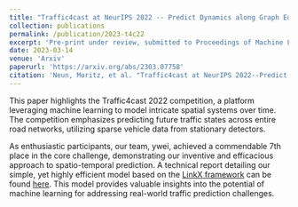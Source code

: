 ```yaml
---
title: "Traffic4cast at NeurIPS 2022 -- Predict Dynamics along Graph Edges from Sparse Node Data: Whole City Traffic and ETA from Stationary Vehicle Detectors"
collection: publications
permalink: /publication/2023-t4c22
excerpt: 'Pre-print under review, submitted to Proceedings of Machine Learning Research'
date: 2023-03-14
venue: 'Arxiv'
paperurl: 'https://arxiv.org/abs/2303.07758'
citation: 'Neun, Moritz, et al. "Traffic4cast at NeurIPS 2022--Predict Dynamics along Graph Edges from Sparse Node Data: Whole City Traffic and ETA from Stationary Vehicle Detectors." arXiv preprint arXiv:2303.07758 (2023).'
---
```


This paper highlights the Traffic4cast 2022 competition, a platform leveraging machine learning to model intricate spatial systems over time. The competition emphasizes predicting future traffic states across entire road networks, utilizing sparse vehicle data from stationary detectors.

As enthusiastic participants, our team, ywei, achieved a commendable 7th place in the core challenge, demonstrating our inventive and efficacious approach to spatio-temporal prediction. A technical report detailing our simple, yet highly efficient model based on the [LinkX framework](https://arxiv.org/abs/2110.14446) can be found [here](https://github.com/Ye-We1/Traffic4cast2022/blob/master/paper.pdf). This model provides valuable insights into the potential of machine learning for addressing real-world traffic prediction challenges.